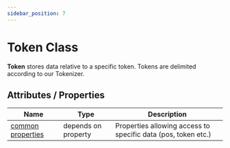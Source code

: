 ```yaml
---
sidebar_position: 7
---
```


# Token Class

**Token** stores data relative to a specific token. Tokens are delimited according to our Tokenizer.

## Attributes / Properties

| Name                                                                                   	| Type                	| Description                                                   	|
|----------------------------------------------------------------------------------------	|---------------------	|---------------------------------------------------------------	|
| [common properties](https://lettria-doc.netlify.app/docs/python-sdk/common-properties) 	| depends on property 	| Properties allowing access to specific data (pos, token etc.) 	|
